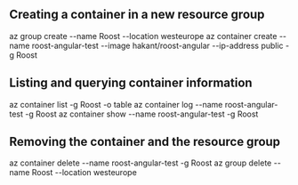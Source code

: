 ## Creating a container in a new resource group

az group create --name Roost --location westeurope
az container create --name roost-angular-test --image hakant/roost-angular --ip-address public -g Roost

## Listing and querying container information
az container list -g Roost -o table
az container log --name roost-angular-test -g Roost
az container show --name roost-angular-test -g Roost

## Removing the container and the resource group
az container delete --name roost-angular-test -g Roost
az group delete --name Roost --location westeurope


